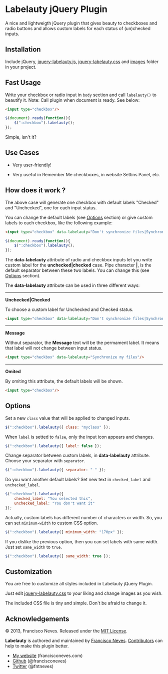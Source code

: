 Labelauty jQuery Plugin
=========

A nice and lightweigth jQuery plugin that gives beauty to checkboxes and 
radio buttons and allows custom labels for each status of (un)checked inputs.


Installation
------------

Include jQuery, [jquery-labelauty.js], [jquery-labelauty.css] and [images] folder in your project.


Fast Usage
-----------

Write your checkbox or radio input in `body` section and call `labelauty()` to beautify it.
Note: Call plugin when document is ready. See below:

~~~ html
<input type="checkbox"/>
~~~

~~~ js
$(document).ready(function(){
	$(":checkbox").labelauty();
});
~~~

Simple, isn't it?


Use Cases
----------

 * Very user-friendly!

 * Very useful in Remember Me checkboxes, in website Settins Panel, etc.


How does it work ?
--------------

The above case will generate one checkbox with default 
labels "Checked" and "Unchecked", one for each input status.

You can change the default labels (see [Options] section) or 
give custom labels to each checkbox, like the following example:

~~~ html
<input type="checkbox" data-labelauty="Don't synchronize files|Synchronize my files"/>
~~~

~~~ js
$(document).ready(function(){
	$(":checkbox").labelauty();
});
~~~

The __data-labelauty__ attribute of radio and checkbox inputs let you write custom label for the __unchecked|checked__ case.
Pipe character __|__, is the default separator between these two labels. You can change this (see [Options] section).




The __data-labelauty__ attribute can be used in three different ways:
__________
__Unchecked|Checked__

To choose a custom label for Unchecked and Checked status.

~~~ html
<input type="checkbox" data-labelauty="Don't synchronize files|Synchronize my files"/>
~~~
__________
__Message__

Without separator, the __Message__ text will be the permament label. It means that label will not change between input status.

~~~ html
<input type="checkbox" data-labelauty="Synchronize my files"/>
~~~
__________
__Omited__

By omiting this attribute, the default labels will be shown.

~~~ html
<input type="checkbox"/>
~~~


Options
-------------

Set a new `class` value that will be applied to changed inputs.

~~~ js
$(":checkbox").labelauty({ class: "myclass" });
~~~

When `label` is setted to `false`, only the input icon appears and changes.

~~~ js
$(":checkbox").labelauty({ label: false });
~~~

Change separator between custom labels, in __data-labelauty__ attribute.
Choose your separator with `separator`.

~~~ js
$(":checkbox").labelauty({ separator: "-" });
~~~

Do you want another default labels?
Set new text in `checked_label` and `unchecked_label`.

~~~ js
$(":checkbox").labelauty({
	checked_label: "You selected this",
	unchecked_label: "You don't want it"
});
~~~

Actually, custom labels has different number of characters or width.
So, you can set `minimum-width` to custom CSS option.

~~~ js
$(":checkbox").labelauty({ minimum_width: "170px" });
~~~

If you dislike the previous option, then you can set labels with same width.
Just set `same_width` to `true`.

~~~ js
$(":checkbox").labelauty({ same_width: true });
~~~


Customization
-------------

You are free to customize all styles included in Labelauty jQuery Plugin.

Just edit [jquery-labelauty.css] to your liking and change images as you wish.


The included CSS file is tiny and simple. Don't be afraid to change it.


Acknowledgements
----------------

© 2013, Francisco Neves. Released under the [MIT License](License.md).

**Labelauty** is authored and maintained by [Francisco Neves][francisconeves].
[Contributors][c] can help to make this plugin better.

 * [My website](http://francisconeves.com) (francisconeves.com)
 * [Github](http://github.com/francisconeves) (@francisconeves)
 * [Twitter](http://twitter.com/fntneves) (@fntneves)

[francisconeves]: http://www.francisconeves.com
[c]:   http://github.com/francisconeves/labelauty-jquery/contributors
[jquery-labelauty.js]: https://github.com/francisconeves/labelauty-jquery/blob/master/source/jquery-labelauty.js
[jquery-labelauty.css]: https://github.com/francisconeves/labelauty-jquery/blob/master/source/jquery-labelauty.css
[images]: https://github.com/francisconeves/labelauty-jquery/tree/master/source/images
[Options]: https://github.com/francisconeves/labelauty-jquery#options

